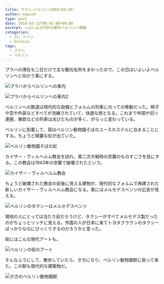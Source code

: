 ```yaml
---
title: プラハ⇒ベルリン(2003/04/29)
author: eawind
type: post
date: 2010-03-22T08:45:00+09:00
excerpt: いよいよ近代的な都市ベルリンへ移動
categories:
  - 12. ドイツ
  - Eurasia
tags:
  - プラハ
  - ベルリン
---
```

プラハの滞在も二日だけで主な観光名所をまわったので、この日はいよいよベルリンへと向かう事にする。

![プラハからベルリンへの車内](/img/2010/03/200304292319201.jpg)

![プラハからベルリンへの車内2](/img/2010/03/200304292320001.jpg)

ベルリンへの鉄道は現代的な設備とフォルムの列車にのっての移動だった。椅子や窓や外装などすべてが洗練されていて、快適な旅となる。これまで中国や旧ソ連圏、東欧などの列車は古びたものが多く、がらっと変わっている。

ベルリンに到着して、宿はベルリン動物園そばのユースホステルに泊まることにする。ちょうど綺麗な虹が出ていた。

![ベルリン動物園そばの虹](/img/2010/03/200304300041361.jpg)

カイザー・ヴィルヘルム教会を訪れ、第二次大戦時の空襲のものすごさを目にする。この教会は1943年の空襲で破壊されたという。

![カイザー・ヴィルヘルム教会](/img/2010/03/200304300203441.jpg)

ちょうど破壊された教会の前後に見える建物が、現代的なフォルムで再建された新しいカイザー・ヴィルヘルム教会になる。奥にはメルセデスベンツの広告が見える。

![ベルリンのタクシーはメルセデスベンツ](/img/2010/03/200304300207361.jpg)

現地の人にとっては当たり前だろうけど、タクシーがすべてメルセデス製だったのがちょっとリッチに見える。外国の人が日本に来てトヨタクラウンのタクシーばっかりなのにびっくりするのだろうかと思った。

街にはこんな現代アートも。

![ベルリンの街のアート](/img/2010/03/200304300209121.jpg)

そんなふうにして、散歩していたら、夕方になり、ベルリン動物園駅に戻って来た。この駅も現代的な建築物だ。

![夕方のベルリン動物園駅](/img/2010/03/200304300245561.jpg)
